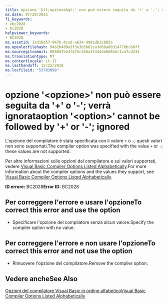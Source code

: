 ```yaml
---
title: opzione '&lt;opzione&gt;' non può essere seguita da '+' o '-'; verrà ignorata
ms.date: 07/20/2015
f1_keywords:
- vbc2028
- bc2028
helpviewer_keywords:
- BC2028
ms.assetid: 32d1bd57-947b-4cad-a634-9981db3c885a
ms.openlocfilehash: 94b2b480a3f3e3b5b62ca3d69a80314776bc68ff
ms.sourcegitcommit: 0888d7b24f475c346a3f444de8d83ec1ca7cd234
ms.translationtype: MT
ms.contentlocale: it-IT
ms.lasthandoff: 12/22/2018
ms.locfileid: "53783098"
---
```

# <a name="option-ltoptiongt-cannot-be-followed-by--or---ignored"></a><span data-ttu-id="1c83f-102">opzione '&lt;opzione&gt;' non può essere seguita da '+' o '-'; verrà ignorata</span><span class="sxs-lookup"><span data-stu-id="1c83f-102">option '&lt;option&gt;' cannot be followed by '+' or '-'; ignored</span></span>
<span data-ttu-id="1c83f-103">L'opzione del compilatore è stata specificata con il valore `+` o `-`; questi valori non sono supportati.</span><span class="sxs-lookup"><span data-stu-id="1c83f-103">The compiler option was specified with the value `+` or `-`; these values are not supported.</span></span>  
  
 <span data-ttu-id="1c83f-104">Per altre informazioni sulle opzioni del compilatore e sui valori supportati, vedere [Visual Basic Compiler Options Listed Alphabetically](../../visual-basic/reference/command-line-compiler/compiler-options-listed-alphabetically.md).</span><span class="sxs-lookup"><span data-stu-id="1c83f-104">For more information about the compiler options and the values they support, see [Visual Basic Compiler Options Listed Alphabetically](../../visual-basic/reference/command-line-compiler/compiler-options-listed-alphabetically.md).</span></span>  
  
 <span data-ttu-id="1c83f-105">**ID errore:** BC2028</span><span class="sxs-lookup"><span data-stu-id="1c83f-105">**Error ID:** BC2028</span></span>  
  
## <a name="to-correct-this-error-and-use-the-option"></a><span data-ttu-id="1c83f-106">Per correggere l'errore e usare l'opzione</span><span class="sxs-lookup"><span data-stu-id="1c83f-106">To correct this error and use the option</span></span>  
  
-   <span data-ttu-id="1c83f-107">Specificare l'opzione del compilatore senza alcun valore.</span><span class="sxs-lookup"><span data-stu-id="1c83f-107">Specify the compiler option with no value.</span></span>  
  
## <a name="to-correct-this-error-and-not-use-the-option"></a><span data-ttu-id="1c83f-108">Per correggere l'errore e non usare l'opzione</span><span class="sxs-lookup"><span data-stu-id="1c83f-108">To correct this error and not use the option</span></span>  
  
-   <span data-ttu-id="1c83f-109">Rimuovere l'opzione del compilatore.</span><span class="sxs-lookup"><span data-stu-id="1c83f-109">Remove the compiler option.</span></span>  
  
## <a name="see-also"></a><span data-ttu-id="1c83f-110">Vedere anche</span><span class="sxs-lookup"><span data-stu-id="1c83f-110">See Also</span></span>  
 [<span data-ttu-id="1c83f-111">Opzioni del compilatore Visual Basic in ordine alfabetico</span><span class="sxs-lookup"><span data-stu-id="1c83f-111">Visual Basic Compiler Options Listed Alphabetically</span></span>](../../visual-basic/reference/command-line-compiler/compiler-options-listed-alphabetically.md)
